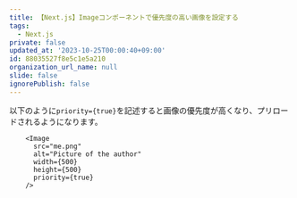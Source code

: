 ```yaml
---
title: 【Next.js】Imageコンポーネントで優先度の高い画像を設定する
tags:
  - Next.js
private: false
updated_at: '2023-10-25T00:00:40+09:00'
id: 88035527f8e5c1e5a210
organization_url_name: null
slide: false
ignorePublish: false
---
```

以下のように`priority={true}`を記述すると画像の優先度が高くなり、プリロードされるようになります。

```tsx
    <Image
      src="me.png"
      alt="Picture of the author"
      width={500}
      height={500}
      priority={true}
    />
```
